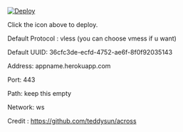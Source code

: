 [![Deploy](https://www.herokucdn.com/deploy/button.png)](https://dashboard.heroku.com/new?template=https://github.com/dagogoder/xeet)

Click the icon above to deploy.

Default Protocol : vless (you can choose vmess if u want)

Default UUID: 36cfc3de-ecfd-4752-ae6f-8f0f92035143

Address: appname.herokuapp.com

Port: 443

Path: keep this empty

Network: ws

Credit : https://github.com/teddysun/across
